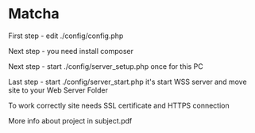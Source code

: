 # Matcha
First step - edit ./config/config.php

Next step - you need install composer

Next step - start ./config/server_setup.php once for this PC

Last step - start ./config/server_start.php it's start WSS server and move site to your Web Server Folder

To work correctly site needs SSL certificate and HTTPS connection

More info about project in subject.pdf